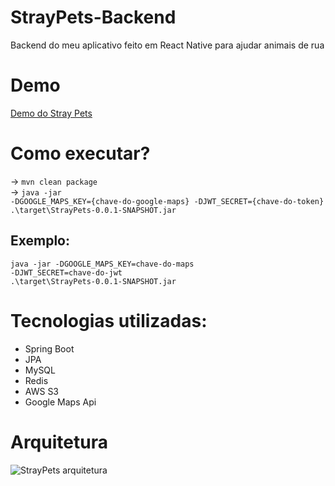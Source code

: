 # StrayPets-Backend

Backend do meu aplicativo feito em React Native para ajudar animais de rua

# Demo
[Demo do Stray Pets](https://stray-pets.s3.sa-east-1.amazonaws.com/stray-pets-backend/screen-20230724-113711.mp4)

# Como executar?
-> <code>mvn clean package</code><br>
-> <code>java -jar -DGOOGLE_MAPS_KEY={chave-do-google-maps} -DJWT_SECRET={chave-do-token} .\target\StrayPets-0.0.1-SNAPSHOT.jar</code>

## Exemplo:
<code>java -jar -DGOOGLE_MAPS_KEY=chave-do-maps -DJWT_SECRET=chave-do-jwt .\target\StrayPets-0.0.1-SNAPSHOT.jar</code>

# Tecnologias utilizadas:
<ul>
  <li>Spring Boot</li>
  <li>JPA</li>
  <li>MySQL</li>
  <li>Redis</li>
  <li>AWS S3</li>
  <li>Google Maps Api</li>
</ul>

# Arquitetura
![StrayPets arquitetura](https://stray-pets.s3.sa-east-1.amazonaws.com/stray-pets-backend/StrayPets+(1).png)

